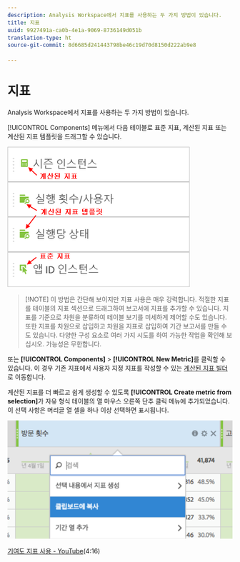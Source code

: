 ```yaml
---
description: Analysis Workspace에서 지표를 사용하는 두 가지 방법이 있습니다.
title: 지표
uuid: 9927491a-ca0b-4e1a-9069-8736149d051b
translation-type: ht
source-git-commit: 8d6685d241443798be46c19d70d8150d222ab9e8

---
```



# 지표

Analysis Workspace에서 지표를 사용하는 두 가지 방법이 있습니다.

[!UICONTROL Components] 메뉴에서 다음 테이블로 표준 지표, 계산된 지표 또는 계산된 지표 템플릿을 드래그할 수 있습니다.

![](assets/metrics_icons.png)

>[!NOTE] 이 방법은 간단해 보이지만 지표 사용은 매우 강력합니다. 적절한 지표를 테이블의 지표 섹션으로 드래그하여 보고서에 지표를 추가할 수 있습니다. 지표를 기준으로 차원을 분류하여 테이블 보기를 미세하게 제어할 수도 있습니다. 또한 지표를 차원으로 삽입하고 차원을 지표로 삽입하여 기간 보고서를 만들 수도 있습니다. 다양한 구성 요소로 여러 가지 시도를 하여 가능한 작업을 확인해 보십시오. 가능성은 무한합니다.

또는 **[!UICONTROL Components]** > **[!UICONTROL New Metric]**&#x200B;를 클릭할 수 있습니다. 이 경우 기존 지표에서 사용자 지정 지표를 작성할 수 있는 [계산된 지표 빌더](https://docs.adobe.com/content/help/ko-KR/analytics/components/calculated-metrics/cm-overview.html)로 이동합니다.

계산된 지표를 더 빠르고 쉽게 생성할 수 있도록 **[!UICONTROL Create metric from selection]**&#x200B;가 자유 형식 테이블의 열 마우스 오른쪽 단추 클릭 메뉴에 추가되었습니다. 이 선택 사항은 머리글 열 셀을 하나 이상 선택하면 표시됩니다.

![](assets/calc_metrics.png)

[기여도 지표 사용 - YouTube](https://www.youtube.com/watch?v=ngmJHcg65o8&amp;list=PL2tCx83mn7GuNnQdYGOtlyCu0V5mEZ8sS&amp;index=32)(4:16)

